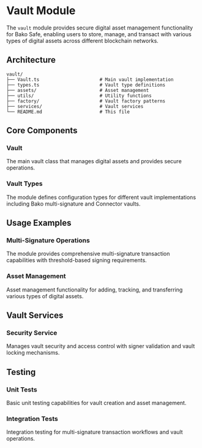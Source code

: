 # Vault Module

The `vault` module provides secure digital asset management functionality for Bako Safe, enabling users to store, manage, and transact with various types of digital assets across different blockchain networks.

## Architecture

```
vault/
├── Vault.ts                      # Main vault implementation
├── types.ts                      # Vault type definitions
├── assets/                       # Asset management
├── utils/                        # Utility functions
├── factory/                      # Vault factory patterns
├── services/                     # Vault services
└── README.md                     # This file
```

## Core Components

### Vault

The main vault class that manages digital assets and provides secure operations.

### Vault Types

The module defines configuration types for different vault implementations including Bako multi-signature and Connector vaults.

## Usage Examples

### Multi-Signature Operations

The module provides comprehensive multi-signature transaction capabilities with threshold-based signing requirements.

### Asset Management

Asset management functionality for adding, tracking, and transferring various types of digital assets.

## Vault Services

### Security Service

Manages vault security and access control with signer validation and vault locking mechanisms.

## Testing

### Unit Tests

Basic unit testing capabilities for vault creation and asset management.

### Integration Tests

Integration testing for multi-signature transaction workflows and vault operations.
